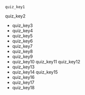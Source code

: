 ```ngMeta
quiz_key1
```

quiz_key2
- quiz_key3
- quiz_key4
- quiz_key5
- quiz_key6
- quiz_key7
- quiz_key8
- quiz_key9
- quiz_key10
quiz_key11
quiz_key12
- quiz_key13
- quiz_key14
quiz_key15
- quiz_key16
- quiz_key17
- quiz_key18
